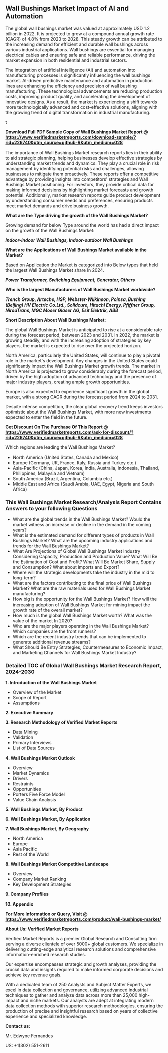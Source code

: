 <h2>Wall Bushings Market Impact of AI and Automation</h2><p>The global wall bushings market was valued at approximately USD 1.2 billion in 2022. It is projected to grow at a compound annual growth rate (CAGR) of 4.8% from 2023 to 2028. This steady growth can be attributed to the increasing demand for efficient and durable wall bushings across various industrial applications. Wall bushings are essential for managing electrical cables and ensuring safe and reliable performance, driving the market expansion in both residential and industrial sectors.</p><p>The integration of artificial intelligence (AI) and automation into manufacturing processes is significantly influencing the wall bushings market. AI-driven predictive maintenance and automation in production lines are enhancing the efficiency and precision of wall bushing manufacturing. These technological advancements are reducing production costs, improving product quality, and accelerating the development of innovative designs. As a result, the market is experiencing a shift towards more technologically advanced and cost-effective solutions, aligning with the growing trend of digital transformation in industrial manufacturing.</p>t</p><p id="" class=""><strong>Download Full PDF Sample Copy of Wall Bushings Market Report @ <a href="https://www.verifiedmarketreports.com/download-sample/?rid=226740&utm_source=github-R&utm_medium=028" target="_blank">https://www.verifiedmarketreports.com/download-sample/?rid=226740&utm_source=github-R&utm_medium=028</a></strong></p><p>The importance of&nbsp;Wall Bushings Market research reports lies in their ability to aid strategic planning, helping businesses develop effective strategies by understanding market trends and dynamics. They play a crucial role in risk management by identifying potential risks and challenges, allowing businesses to mitigate them proactively. These reports offer a competitive advantage by providing insights into competitors' strategies and Wall Bushings Market positioning. For investors, they provide critical data for making informed decisions by highlighting market forecasts and growth potential. Additionally, market research reports guide product development by understanding consumer needs and preferences, ensuring products meet market demands and drive business growth.</p><p><strong>What are the&nbsp;Type driving the growth of the Wall Bushings Market?</strong></p><p id="" class="">Growing demand for below Type around the world has had a direct impact on the growth of the Wall Bushings Market:</p><em><strong>Indoor-indoor Wall Bushings, Indoor-outdoor Wall Bushings</strong></em></p><strong>What are the&nbsp;Applications&nbsp;of Wall Bushings Market available in the Market?</strong></p><p id="" class="">Based on Application the Market is categorized into Below types that held the largest Wall Bushings Market share In 2024.</p><em><strong>Power Transformer, Switching Equipment, Generator, Others</strong></em></p><strong>Who is the largest Manufacturers of Wall Bushings Market worldwide?</strong></p><p><em><strong>Trench Group, Arteche, HSP, Webster-Wilkinson, Poinsa, Bushing (Beijing) HV Electric Co.Ltd., Solidcure, Hitachi Energy, Pfiffner Group, NirouTrans, MGC Moser Glaser AG, Esit Elektrik, ABB</strong></em></p><p id="" class=""><strong>Short Description About Wall Bushings Market:</strong></p><p>The global Wall Bushings Market is anticipated to rise at a considerable rate during the forecast period, between 2023 and 2031. In 2022, the market is growing steadily, and with the increasing adoption of strategies by key players, the market is expected to rise over the projected horizon.</p><p>North America, particularly the United States, will continue to play a pivotal role in the market's development. Any changes in the United States could significantly impact the Wall Bushings Market growth trends. The market in North America is projected to grow considerably during the forecast period, driven by the high adoption of advanced technology and the presence of major industry players, creating ample growth opportunities.</p><p>Europe is also expected to experience significant growth in the global market, with a strong CAGR during the forecast period from 2024 to 2031.</p><p>Despite intense competition, the clear global recovery trend keeps investors optimistic about the Wall Bushings Market, with more new investments expected to enter the field in the future.</p><p id="" class=""><strong>Get Discount On The Purchase Of This Report @ <a href="https://www.verifiedmarketreports.com/ask-for-discount/?rid=226740&utm_source=github-R&utm_medium=028" target="_blank">https://www.verifiedmarketreports.com/ask-for-discount/?rid=226740&utm_source=github-R&utm_medium=028</a></strong></p>Which regions are leading the Wall Bushings Market?</p><ul><li>North America (United States, Canada and Mexico)</li><li>Europe (Germany, UK, France, Italy, Russia and Turkey etc.)</li><li>Asia-Pacific (China, Japan, Korea, India, Australia, Indonesia, Thailand, Philippines, Malaysia and Vietnam)</li><li>South America (Brazil, Argentina, Columbia etc.)</li><li>Middle East and Africa (Saudi Arabia, UAE, Egypt, Nigeria and South Africa)</li></ul><h3 id="" class="">This Wall Bushings Market Research/Analysis Report Contains Answers to your following Questions</h3><ul><li>What are the global trends in the Wall Bushings Market? Would the market witness an increase or decline in the demand in the coming years?</li><li>What is the estimated demand for different types of products in Wall Bushings Market? What are the upcoming industry applications and trends for the Wall Bushings Market?</li><li>What Are Projections of Global Wall Bushings Market Industry Considering Capacity, Production and Production Value? What Will Be the Estimation of Cost and Profit? What Will Be Market Share, Supply and Consumption? What about imports and Export?</li><li>Where will the strategic developments take the industry in the mid to long-term?</li><li>What are the factors contributing to the final price of Wall Bushings Market? What are the raw materials used for Wall Bushings Market manufacturing?</li><li>How big is the opportunity for the Wall Bushings Market? How will the increasing adoption of Wall Bushings Market for mining impact the growth rate of the overall market?</li><li>How much is the global Wall Bushings Market worth? What was the value of the market In 2020?</li><li>Who are the major players operating in the Wall Bushings Market? Which companies are the front runners?</li><li>Which are the recent industry trends that can be implemented to generate additional revenue streams?</li><li>What Should Be Entry Strategies, Countermeasures to Economic Impact, and Marketing Channels for Wall Bushings Market Industry?</li></ul><h3 id="" class="">Detailed TOC of Global Wall Bushings Market Research Report, 2024-2030</h3><p id="" class=""><strong>1. Introduction of the Wall Bushings Market</strong></p><ul><li>Overview of the Market</li><li>Scope of Report</li><li>Assumptions</li></ul><p id="" class=""><strong>2. Executive Summary</strong></p><p id="" class=""><strong>3. Research Methodology of Verified Market Reports</strong></p><ul><li>Data Mining</li><li>Validation</li><li>Primary Interviews</li><li>List of Data Sources</li></ul><p id="" class=""><strong>4. Wall Bushings Market Outlook</strong></p><ul><li>Overview</li><li>Market Dynamics</li><li>Drivers</li><li>Restraints</li><li>Opportunities</li><li>Porters Five Force Model</li><li>Value Chain Analysis</li></ul><p id="" class=""><strong>5. Wall Bushings Market, By Product</strong></p><p id="" class=""><strong>6. Wall Bushings Market, By Application</strong></p><p id="" class=""><strong>7. Wall Bushings Market, By Geography</strong></p><ul><li>North America</li><li>Europe</li><li>Asia Pacific</li><li>Rest of the World</li></ul><p id="" class=""><strong>8. Wall Bushings Market Competitive Landscape</strong></p><ul><li>Overview</li><li>Company Market Ranking</li><li>Key Development Strategies</li></ul><p id="" class=""><strong>9. Company Profiles</strong></p><p id="" class=""><strong>10. Appendix</strong></p><p id="" class=""><strong>For More Information or Query, Visit @ <a href="https://www.verifiedmarketreports.com/product/wall-bushings-market/" target="_blank">https://www.verifiedmarketreports.com/product/wall-bushings-market/</a></strong></p><p id="" class=""><strong>About Us: Verified Market Reports</strong></p><p id="" class="">Verified Market Reports is a premier Global Research and Consulting firm serving a diverse clientele of over 5000+ global customers. We specialize in delivering cutting-edge analytical research solutions and comprehensive information-enriched research studies.</p><p id="" class="">Our expertise encompasses strategic and growth analyses, providing the crucial data and insights required to make informed corporate decisions and achieve key revenue goals.</p><p id="" class="">With a dedicated team of 250 Analysts and Subject Matter Experts, we excel in data collection and governance, utilizing advanced industrial techniques to gather and analyze data across more than 25,000 high-impact and niche markets. Our analysts are adept at integrating modern data collection methods with superior research methodologies, ensuring the production of precise and insightful research based on years of collective experience and specialized knowledge.</p><p id="" class=""><strong>Contact us:</strong></p><p id="" class="">Mr. Edwyne Fernandes</p><p id="" class="">US: +1(302) 551-2611</p>